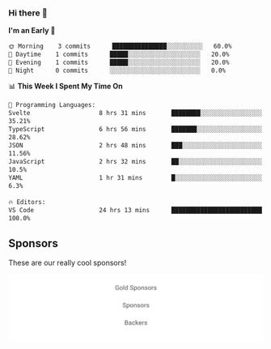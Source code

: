 ### Hi there 👋

<!--
**alexanderniebuhr/alexanderniebuhr** is a ✨ _special_ ✨ repository because its `README.md` (this file) appears on your GitHub profile.

Here are some ideas to get you started:

- 🔭 I’m currently working on ...
- 🌱 I’m currently learning ...
- 👯 I’m looking to collaborate on ...
- 🤔 I’m looking for help with ...
- 💬 Ask me about ...
- 📫 How to reach me: ...
- 😄 Pronouns: ...
- ⚡ Fun fact: ...
-->

<!--START_SECTION:waka-->
**I'm an Early 🐤** 

```text
🌞 Morning    3 commits      ███████████████░░░░░░░░░░   60.0% 
🌆 Daytime    1 commits      █████░░░░░░░░░░░░░░░░░░░░   20.0% 
🌃 Evening    1 commits      █████░░░░░░░░░░░░░░░░░░░░   20.0% 
🌙 Night      0 commits      ░░░░░░░░░░░░░░░░░░░░░░░░░   0.0%

```


📊 **This Week I Spent My Time On** 

```text
💬 Programming Languages: 
Svelte                   8 hrs 31 mins       ████████░░░░░░░░░░░░░░░░░   35.21% 
TypeScript               6 hrs 56 mins       ███████░░░░░░░░░░░░░░░░░░   28.62% 
JSON                     2 hrs 48 mins       ███░░░░░░░░░░░░░░░░░░░░░░   11.56% 
JavaScript               2 hrs 32 mins       ██░░░░░░░░░░░░░░░░░░░░░░░   10.5% 
YAML                     1 hr 31 mins        █░░░░░░░░░░░░░░░░░░░░░░░░   6.3%

🔥 Editors: 
VS Code                  24 hrs 13 mins      █████████████████████████   100.0%

```


<!--END_SECTION:waka-->

## Sponsors

These are our really cool sponsors!

<!-- sponsors -->

<!-- sponsors -->

<p align="center">
  <a href="https://github.com/sponsors/alexanderniebuhr">
    <img src='./sponsors.svg'/>
  </a>
</p>
